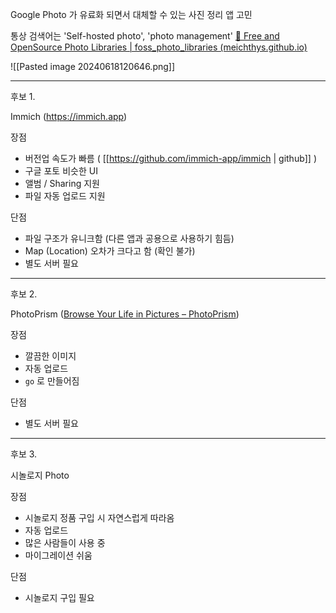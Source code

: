 

Google Photo 가 유료화 되면서 대체할 수 있는 사진 정리 앱 고민

통상 검색어는 'Self-hosted photo', 'photo management'
[📸 Free and OpenSource Photo Libraries | foss_photo_libraries (meichthys.github.io)](https://meichthys.github.io/foss_photo_libraries/)

![[Pasted image 20240618120646.png]]


---- 

후보 1. 

 Immich (https://immich.app)

 장점 
 -  버전업 속도가 빠름 ( [[https://github.com/immich-app/immich | github]] )
 -  구글 포토 비슷한 UI 
 -  앨범 / Sharing 지원
 - 파일 자동 업로드 지원

 단점 
 - 파일 구조가 유니크함 (다른 앱과 공용으로 사용하기 힘듬)
 - Map (Location) 오차가 크다고 함 (확인 불가)
 - 별도 서버 필요

----


후보 2. 

PhotoPrism ([Browse Your Life in Pictures – PhotoPrism](https://www.photoprism.app/))

장점 
- 깔끔한 이미지
- 자동 업로드
- `go` 로 만들어짐

단점 
- 별도 서버 필요 

----


후보 3. 

시놀로지 Photo 

장점 
- 시놀로지 정품 구입 시 자연스럽게 따라옴
- 자동 업로드
- 많은 사람들이 사용 중
- 마이그레이션 쉬움

단점
- 시놀로지 구입 필요
